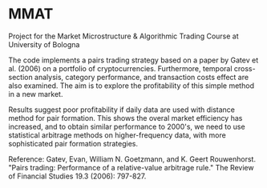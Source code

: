 # MMAT
Project for the Market Microstructure &amp; Algorithmic Trading Course at University of Bologna

The code implements a pairs trading strategy based on a paper by Gatev et al. (2006) on a portfolio of cryptocurrencies. Furthermore, temporal cross-section analysis, category performance, and transaction costs effect are also examined. The aim is to explore the profitability of this simple method in a new market. 

Results suggest poor profitability if daily data are used with distance method for pair formation. This shows the overal market efficiency has increased, and to obtain similar performance to 2000's, we need to use statistical arbitrage methods on higher-frequency data, with more sophisticated pair formation strategies.

Reference:
Gatev, Evan, William N. Goetzmann, and K. Geert Rouwenhorst. "Pairs trading: Performance of a relative-value arbitrage rule." The Review of Financial Studies 19.3 (2006): 797-827.

